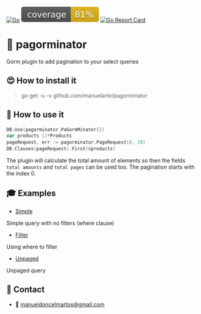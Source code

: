 [![Go](https://github.com/manuelarte/pagorminator/actions/workflows/go.yml/badge.svg)](https://github.com/manuelarte/pagorminator/actions/workflows/go.yml)
![coverage](https://raw.githubusercontent.com/manuelarte/pagorminator/badges/.badges/main/coverage.svg)
[![Go Report Card](https://goreportcard.com/badge/github.com/manuelarte/pagorminator)](https://goreportcard.com/report/github.com/manuelarte/pagorminator)
# 📃 pagorminator

Gorm plugin to add pagination to your select queries

## 😍 How to install it

> go get -u -v github.com/manuelarte/pagorminator

## 🎯 How to use it

```go
DB.Use(pagorminator.PaGormMinator{})
var products []*Products
pageRequest, err := pagorminator.PageRequest(0, 10)
DB.Clauses(pageRequest).First(&products)
```

The plugin will calculate the total amount of elements so then the fields `total amounts` and `total pages` can be used too.
The pagination starts with the index 0.

## 🎓 Examples

- [Simple](./examples/simple/main.go)

Simple query with no filters (where clause)

- [Filter](./examples/filter/main.go) 

Using where to filter

- [Unpaged](./examples/unpaged/main.go)

Unpaged query

## 🔗 Contact

- 📧 manueldoncelmartos@gmail.com
